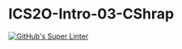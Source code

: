 # ICS2O-Intro-03-CShrap

[![GitHub's Super Linter](https://github.com/Evgeny-Vovk/ICS2O-Intro-03-CShrap/workflows/GitHub's%20Super%20Linter/badge.svg)](https://github.com/Evgeny-Vovk/ICS2O-Intro-03-CShrap/actions)
